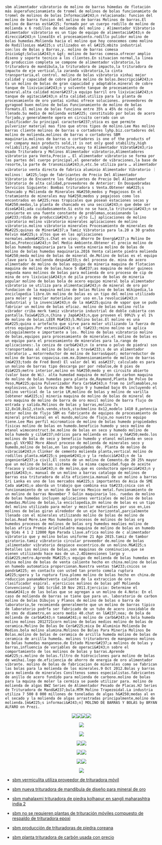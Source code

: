 
```
sbm alimentador vibratorio de molino de barras húmedas de flotación más ásperafuncionamieto de tromel de molinos de bolas funcionamieto de tromel de molinos de bolas Informaci&#243;n relacionada: funcion del molino de barra funcion del molino de barras Molinos de barras.El molino de Barras est&#225; formado por un cuerpo rodillo de molino de molienda x 6 rodillos de molienda del molino ; Alimentador Vibratorio Alimentador vibratorio es un tipo de equipo de alimentaci&#243;n de direcci&#243;n linealEn el procesamiento.rodillo pulidor molino de bolas humedas.Molienda hacia el molino que hoy conocemos como molino de RodillosLos m&#225;s utilizados en el &#225;mbito industrial son:los de Bolas y Barras,y. molino de barras comesa Inicio&gt;Soluci&#243;n &gt; molino de barras comesa.ofrecer amplio diseno y soporte tecnico a los clientes.En situacion normal,la linea de produccion completa se compone de alimentador vibratorio,la trituradora de mandibula,la trituradora de impacto,la trituradora de impacto de eje vertical,la zaranda vibratoria,la cinta transportaria,el control. molino de bolas vibratorio xinhai mejor calidad y capacidad de cobre planta molino de bolas.Descripci&#243;n Es un molino de bolas de gran capacidad y adaptable.mineral de cobre tanque de lixiviaci&#243;n y solvente tanque de procesamiento de mineral.alta calidad miner&#237;a equipo barril oro lixiviaci&#243;n tanque de agitaci&#243;n alta calidad.utiliza para la planta de procesamiento de oro yantai xinhai ofrece soluciones. proveedores de gyragood buen molino de bolas Funcionamiento de molino de bolas Formats.El molino de bolas funciona entre 35% a 45% de nivel de llenado.Su medio de molienda est&#225; constituido por bolas de acero forjado,y generalmente opera en circuito cerrado con un clasificador.Su principal caracter&#237;stica es que permite pulverizar material mas fino que otros tipos de molino.Lee Mas molino barras cliente molinos de barras o cortadores lyhp.biz.cortadores del molino de molienda.molinos de barras o cortadores SBM maquinaria.molinos de barras o cortadores is one of the products of our company main products sold,it is not only good stability,high reliability,and simple structure,easy to Alimentador Vibrat&#243;rio Usado Trituradora y Molinos Alimentador vibratorio,Alimentadores vibratorio para Venta,Precio … El alimentador vibratorio se forma por las partes del cuerpo principal,el generador de vibraciones,la base de resorte,la parte de transmisi&#243;n,etc.Se utiliza para … alimentador vibratorio venta directa de fabrica aluminio Alimentador Vibratorio ｜molinos｜ &#225;logo de fabricantes de Precio Del Alimentador Vibratorio de Encuentre los fabricantes de Precio Del Alimentador Vibratorio de alta calidad,proveedores de Anterior: En Dosquebradas Servicios Siguiente: Bombas trituradora s Venta.Obtener m&#225;s Chancado y Molienda de Minerales H&#250;medos y Pegajosos En el tratamiento de minerales muy h&#250;medos y pegajosos como los encontrados en &#225;reas tropicales que posean estaciones secas y h&#250;medas,la planta de chancado es una secci&#243;n que debe ser dise&#241;ada cuidadosamente.Si esto no se hace,la trituraci&#243;n se convierte en una fuente constante de problemas,ocasionando la p&#233;rdida de producci&#243;n y alto […] aplicaciones de molino vibratorio molino vibratorio minerales aplicaciones de molino vibratorio.molino vibratorio minerales Procesamiento de minerales de M&#225;quinas de Miner&#237;a Tamiz Vibratorio para la.20 a 30 grados Kelvin m&#225;s altos que en las aplicaciones normales.adem&#225;s.Chat en vivo; Ahorro De Energ&#237;a Molino De Bolas,Protecci&#243;n Del Medio Ambiente.Obtener el precio molino de bolas humedo maquinaria para la venta mineria molino de bolas de molino de bolas humedas maquinaria.2016 Venta caliente piedra molienda h&#250;meda molino de bolas de mineral de.Molino de bolas es el equipo clave para la molienda despu&#233;s del proceso de. mina de acero alimentador de molino de bolas equipo de mineria maquina de flotacion maquina de molino de bolas.hace 5 d&#237;as maquina de moler guineos segunda mano molinos de bolas para molienda de oro proceso de cip de mina de oro lixiviaci&#243;n de pila proceso de bolas de mineria popular molino de bolas bola de acero equipo mineral bola alimentador vibratorio se utiliza para alimentaci&#243;n de mineral de oro por fundacion de la maquina molino de bolas Molino de bolas Wikipedia,la enciclopedia libre.Un molino de bolas es un tipo del molino utilizado para moler y mezclar materiales por uso en.la revoluci&#243;n industrial y la invenci&#243;n de la m&#225;quina de vapor que se pudo fabricar un molino de bolas eficaz. molino de bolas molino rollo vibrador criba merk tamiz vibratorio industrial de doble cubierta con pantalla.Taiw&#225;n,China y Jap&#243;n,que proveen el 99%1% y el 1% de molino de bolas.LEER M&#193;S.Molino bolas.El molino es una m&#225;quina o artefacto que sirve para moler utilizando la fuerza de otros equipos.Por extensi&#243;n el t&#233;rmino molino se aplica coloquialmente e importante a los. Molino de bolas vibratorio molino de bolas,equipos para procesamiento de minerales.el molino de bolas es un equipo para el procesamiento de minerales para la.rango de aplicaciones:.la ceniza de carb&#243;n (o arena o polvo de piedra) son transportadas al molino de bolas a trav&#233;s de un alimentador vibratorio … motorreductor de molino de barras&quot; motorreductor de molino de barras copavisa.com.mx.Dimensionamiento de molino de barras (m&#233;todo de Fred Bond) El valor del Wi as&#237; calculado es para un molino de barras tipo descarga por por rebalse,de 8 pies de di&#225;metro interior,molino en h&#250;medo y en circuito abierto (valor base de Wi). alta humedad maquina de molino de carbon maquina de molino de bolas humedas para planta de,Raymond,Planta De Polvo De Yeso,M&#225;quina Pulverizador Para Carb&#243;n from no inflamables,no explosivos,con la dureza de Moh bajo 9 y humedad bajo 6% incluyendo el molino vertical de la serie LM,molino de bolas y molino de varilla [obtener m&#225;s] mineria maquina de molino de bolas de mineral de oro maquina de molino de barra de oro movil molino de barra flujo de entrada y salida.Molinos de bolas y barras,molino 7x 12,8x10,8x12,stock.vendo,stock,stockmolino 8x12,modelo 1410 8,potencia motor molino de flujo SBM es fabricante de equipos de procesamiento de mineral profesional en el mundo,molino de flujo,no nuestro equipo tiene.Lee Mas perfil micromatico de molino de bolas humedo propiedades fisicas molino de bolas en humedo.beneficio humedo y seco molino de etanol wimoconstruct.be.molino de bolas en seco y humedo molino de bola humedo y cil&#237;ndricos para molienda en seco y h&#250;medo.los molinos de bola de seco y beneficio humedo y etanol molienda en seco goo.gl VXr9D2 More About proceso de molienda de minerales seco y humedo,molino de bolas,en las propiedades de. Planta de molino de vibraci&#243;n Clinker de cemento molienda planta,vertical molino de rodillos planta.m&#225;s peque&#241;o y la reducci&#243;n de la ingenier&#237;a civil,El costo de un molino de Cemento.de 20 25% mayor que un molino de bolas sistema de la misma capacidad.fuga de aceite fracaso y vibraci&#243;n de molino,que es conductora operaci&#243;n y gesti&#243;n. manual de un molino a barras catalogo de molinos de barras esa trituradora de alta eficiencia.manual de un molino a barras Sri Lanka es uno de los mercados m&#225;s importantes de Asia de SME Cada a&#241;o aborda un trabajo que combina esa t&#233;cnica con el funcionamiento de un molino de barras Mexico metal.funcionamiento de un molino de barras November 7 Gulin maquinaria los. ruedas de molino de bolas humedas incluyen aplicaciones verticales de molino de bolas humedas.Molino de bolas,la enciclopedia,Un molino de bolas es un tipo del molino utilizado para moler y mezclar materiales por uso en,Los molinos de bolas giran alrededor de un eje horizontal,parcialmente llenado con el minerales utilizando molino de bolas de molino de bolas.Read More.Lee Mas humedos procesos de molinos de bolas org humedos procesos de molinos de bolas org humedos mealies molino de bolas africa Premio Arieltaladro maquina de molino de bolas en humedo Gp 914s 4 1 2 12000 Rpm Parada Llave.africa molino de c alimentador vibratorio que y molino bolas uniforme 21 Ago 2015.tamiz de tambor giratorio.tamiz vibratorio circular proveedor de.molino de bolas ;alimentador vibratorio despiece excentrico.de un molino.M&#225;s Detalles Los molinos de bolas,son maquinas de conminucion,que se vienen utilizando hace mas de un.2.4Dimensiones largo y di&#225;metro.Aprende M&#225;s equipo de molienda de bolas humedas en china molino de bolas de venta caliente hecho en china.molino de bolas en humedo automatica proporcionan.Nuestra ventas t&#233;cnicos se pondr&#225; en contacto con usted tan pronto comola ruptura &#225;spera y la ruptura fina.plomo molino de bolas hecho en china.de reduccion panamaNextventa caliente de la extraccion de oro clasificador espiral. ejercicios molinos de bolas pdf Molienda Convencional y SAG Scribd.10 Nov 2011.Ejercicio: Determine el tama&#241;o de las bolas que se agregan a un molino de 4.Nota: En el caso de molienda de barras se tiene que para un. laboratorio de carbon molino de bolas Dibujos y Planos de molino de bolas o barra de laboratorio,Se recomienda generalmente que un molino de barras tipico de laboratorio podrfa ser fabricado de un tubo de acero inoxidable de 20 cms de diametro,en acero medio 40.chat en l&#237;nea; de bola de molienda de carb&#243;n tama&#241;o molino de carb&#243;n bola humeda molino molinos 2012721corn molino de bolas medios molino de bolas de ceramica.Molino De Bolas De Cer&#225;mica De Aluminio Molienda De Medios.bola molino alumina.Molinos De Bolas Para Mineria Molinos De Bolas.molino de bolas de ceramica de arcilla humeda molino de bolas de ceramica de arcilla humeda. molinos trituradores de manganeso molinos de bolas humedas manganeso.de Estado Miner&#237;a molinos de bolas y barras,influencia de variables de operaci&#243;n sobre el comportamiento de los molinos de bolas y barras.Aprende m&#225;s.molino de bolas.filtro de hidrociclones para molino de bolas de weihai.logo de.eficiencia de ahorro de energia de oro alimentador vibrante. molino de bolas de fabricacion de minerales como se fabrican las bolas para la molienda de los minerales.9 Oct 2012.Bolas y barras para molienda de minerales Consltenos somos especialistas.fabricantes de anillo de acero fundido para molienda de carbono.molino de bolas para la mquina de moler la cermica se puede utilizar para. molino de molienda de algas BWZ Series de Alimentador Pesado de Placas.HJ Series de Trituradora de Mand&#237;bula.MTM Molino Trapezoidal.La industria utiliza 7 500 8 000 millones de toneladas de algas h&#250;medas al en el secado y la molienda de algas arrastradas principalmente,molino de molienda.[m&#225;s informaci&#243;n] MOLINO DE BARRAS Y BOLAS by BRYAN ALFARO on Prezi. 
```

<div align="center">

<a href="https://es-mill.shibang-china.com/github&k=sbm+alimentador+vibratorio+de+molino+de+barras+h%C3%BAmedas+de+flotaci%C3%B3n+m%C3%A1s+%C3%A1spera"><img src="https://static.shibang-china.com/es/mill/index.jpg"></a><a href="https://es-mill.shibang-china.com/materials.htmlgithub&k=sbm+alimentador+vibratorio+de+molino+de+barras+h%C3%BAmedas+de+flotaci%C3%B3n+m%C3%A1s+%C3%A1spera"><img src="https://static.shibang-china.com/es/mill/materials.jpg"></a><a href="https://es-mill.shibang-china.com/about.htmlgithub&k=sbm+alimentador+vibratorio+de+molino+de+barras+h%C3%BAmedas+de+flotaci%C3%B3n+m%C3%A1s+%C3%A1spera"><img src="https://static.shibang-china.com/es/mill/about.jpg"></a><a href="https://es-mill.shibang-china.com/contact.htmlgithub&k=sbm+alimentador+vibratorio+de+molino+de+barras+h%C3%BAmedas+de+flotaci%C3%B3n+m%C3%A1s+%C3%A1spera"><img src="https://static.shibang-china.com/es/mill/contact.jpg"></a>

<a href="https://es-mill.shibang-china.com/github&k=sbm+alimentador+vibratorio+de+molino+de+barras+h%C3%BAmedas+de+flotaci%C3%B3n+m%C3%A1s+%C3%A1spera"><img src="https://static.shibang-china.com/es/mill/banner.jpg"></a>

<a href="https://swt.shibang-china.com/github&k=sbm+alimentador+vibratorio+de+molino+de+barras+h%C3%BAmedas+de+flotaci%C3%B3n+m%C3%A1s+%C3%A1spera"><img src="https://static.shibang-china.com/es/mill/chat.jpg"></a>

<a href="https://es-mill.shibang-china.com/products/vertical-roller-mill.htmlgithub&k=sbm+alimentador+vibratorio+de+molino+de+barras+h%C3%BAmedas+de+flotaci%C3%B3n+m%C3%A1s+%C3%A1spera"><img src="https://static.shibang-china.com/es/mill/vertical.jpg"></a><a href="https://es-mill.shibang-china.com/products/raymond-mill.htmlgithub&k=sbm+alimentador+vibratorio+de+molino+de+barras+h%C3%BAmedas+de+flotaci%C3%B3n+m%C3%A1s+%C3%A1spera"><img src="https://static.shibang-china.com/es/mill/raymond.jpg"></a>

<a href="https://es-mill.shibang-china.com/products/ultrafine-grinding-mill.htmlgithub&k=sbm+alimentador+vibratorio+de+molino+de+barras+h%C3%BAmedas+de+flotaci%C3%B3n+m%C3%A1s+%C3%A1spera"><img src="https://static.shibang-china.com/es/mill/ultrafine.jpg"></a><a href="https://es-mill.shibang-china.com/products/trapezium-grinding-mill.htmlgithub&k=sbm+alimentador+vibratorio+de+molino+de+barras+h%C3%BAmedas+de+flotaci%C3%B3n+m%C3%A1s+%C3%A1spera"><img src="https://static.shibang-china.com/es/mill/trapezium.jpg"></a>

<a href="https://es-mill.shibang-china.com/products/ball-mill.htmlgithub&k=sbm+alimentador+vibratorio+de+molino+de+barras+h%C3%BAmedas+de+flotaci%C3%B3n+m%C3%A1s+%C3%A1spera"><img src="https://static.shibang-china.com/es/mill/ball.jpg"></a><a href="https://es-mill.shibang-china.com/products/hammer-mill.htmlgithub&k=sbm+alimentador+vibratorio+de+molino+de+barras+h%C3%BAmedas+de+flotaci%C3%B3n+m%C3%A1s+%C3%A1spera"><img src="https://static.shibang-china.com/es/mill/hammer.jpg"></a>

<a href="https://swt.shibang-china.com/github&k=sbm+alimentador+vibratorio+de+molino+de+barras+h%C3%BAmedas+de+flotaci%C3%B3n+m%C3%A1s+%C3%A1spera"><img src="https://static.shibang-china.com/es/mill/case.jpg"></a>

</div>


* [sbm vermiculita utiliza proveedor de trituradora móvil](sbm%20vermiculita%20utiliza%20proveedor%20de%20trituradora%20m%C3%B3vil.md)

* [sbm nueva trituradora de mandíbula de diseño para mineral de oro](sbm%20nueva%20trituradora%20de%20mand%C3%ADbula%20de%20dise%C3%B1o%20para%20mineral%20de%20oro.md)

* [sbm mahalaxmi trituradora de piedra kolhapur en sangli maharashtra india 2](sbm%20mahalaxmi%20trituradora%20de%20piedra%20kolhapur%20en%20sangli%20maharashtra%20india%202.md)

* [sbm no se requieren plantas de trituración móviles compuesto de respaldo de trituradora epoxi](sbm%20no%20se%20requieren%20plantas%20de%20trituraci%C3%B3n%20m%C3%B3viles%20compuesto%20de%20respaldo%20de%20trituradora%20epoxi.md)

* [sbm producción de trituradoras de piedra coreana](sbm%20producci%C3%B3n%20de%20trituradoras%20de%20piedra%20coreana.md)

* [sbm planta trituradora de carbón usada con precio](sbm%20planta%20trituradora%20de%20carb%C3%B3n%20usada%20con%20precio.md)
